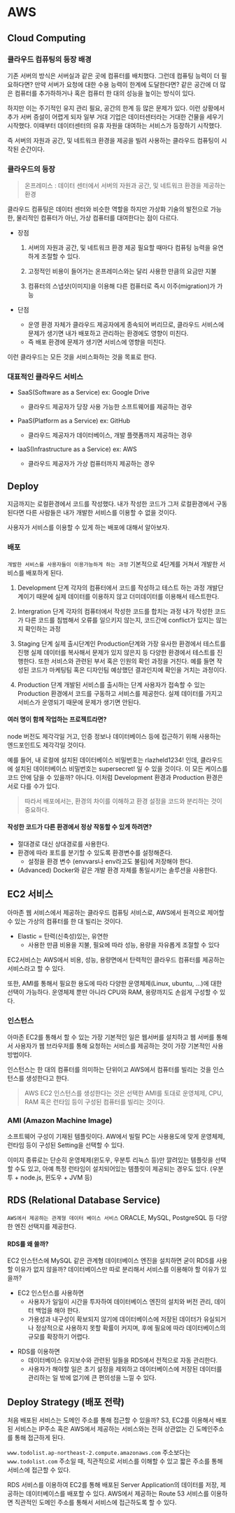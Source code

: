 # AWS

## Cloud Computing

### 클라우드 컴퓨팅의 등장 배경

기존 서버의 방식은 서버실과 같은 곳에 컴퓨터를 배치했다. 그런데 컴퓨팅 능력이 더 필요하다면? 만약 서버가 요청에 대한 수용 능력이 한계에 도달한다면? 같은 공간에 더 많은 컴퓨터를 추가하하거나 혹은 컴퓨터 한 대의 성능을 높이는 방식이 있다.

하지만 이는 주기적인 유지 관리 필요, 공간의 한계 등 많은 문제가 있다. 이런 상황에서 추가 서버 증설이 어렵게 되자 일부 거대 기업은 데이터센터라는 거대한 건물을 세우기 시작했다.
이때부터 데이터센터의 유휴 자원을 대여하는 서비스가 등장하기 시작했다.

즉 서버의 자원과 공간, 및 네트워크 환경을 제공을 빌려 사용하는 클라우드 컴퓨팅이 시작된 순간이다.

### 클라우드의 등장

> 온프레미스 : 데이터 센터에서 서버의 자원과 공간, 및 네트워크 환경을 제공하는 환경

클라우드 컴퓨팅은 데이터 센터와 비슷한 역할을 하지만 가상화 기술의 발전으로 가능한, 물리적인 컴퓨터가 아닌, 가상 컴퓨터를 대여한다는 점이 다르다.

- 장점

  1. 서버의 자원과 공간, 및 네트워크 환경 제공
     필요할 때마다 컴퓨팅 능력을 유연하게 조절할 수 있다.

  2. 고정적인 비용이 들어가는 온프레미스와는 달리 사용한 만큼의 요금만 지불

  3. 컴퓨터의 스냅샷(이미지)을 이용해 다른 컴퓨터로 즉시 이주(migration)가 가능

- 단점
  - 운영 환경 자체가 클라우드 제공자에게 종속되어 버리므로, 클라우드 서비스에 문제가 생기면 내가 배포하고 관리하는 환경에도 영향이 미친다.
  - 즉 배포 환경에 문제가 생기면 서비스에 영향을 미친다.

이런 클라우드는 모든 것을 서비스화하는 것을 목표로 한다.

### 대표적인 클라우드 서비스

- SaaS(Software as a Service) ex: Google Drive

  - 클라우드 제공자가 당장 사용 가능한 소프트웨어를 제공하는 경우

- PaaS(Platform as a Service) ex: GitHub

  - 클라우드 제공자가 데이터베이스, 개발 플랫폼까지 제공하는 경우

- IaaS(Infrastructure as a Service) ex: AWS
  - 클라우드 제공자가 가상 컴퓨터까지 제공하는 경우

## Deploy

지금까지는 로컬환경에서 코드를 작성했다. 내가 작성한 코드가 그저 로컬환경에서 구동된다면 다른 사람들은 내가 개발한 서비스를 이용할 수 없을 것이다.

사용자가 서비스를 이용할 수 있게 하는 배포에 대해서 알아보자.

### 배포

`개발한 서비스를 사용자들이 이용가능하게 하는 과정`
기본적으로 4단계를 거쳐서 개발한 서비스를 배포하게 된다.

1. Development 단계
   각자의 컴퓨터에서 코드를 작성하고 테스트 하는 과정
   개발단계이기 때문에 실제 데이터를 이용하지 않고 더미데이터를 이용해서 테스트한다.

2. Intergration 단계
   각자의 컴퓨터에서 작성한 코드를 합치는 과정
   내가 작성한 코드가 다른 코드를 침범해서 오류를 일으키지 않는지, 코드간에 conflict가 있지는 않는지 확인하는 과정

3. Staging 단계
   실제 출시단계인 Production단계와 가장 유사한 환경에서 테스트를 진행
   실제 데이터를 복사해서 문제가 있지 않은지 등 다양한 환경에서 테스트를 진행한다.
   또한 서비스와 관련된 부서 혹은 인원의 확인 과정을 거친다. 예를 들면 작성된 코드가 마케팅팀 혹은 디자인팀 예상했던 결과인지에 확인을 거치는 과정이다.

4. Production 단계
   개발된 서비스를 출시하는 단계
   사용자가 접속할 수 있는 Production 환경에서 코드를 구동하고 서비스를 제공한다.
   실제 데이터를 가지고 서비스가 운영되기 때문에 문제가 생기면 안된다.

#### 여러 명이 함께 작업하는 프로젝트라면?

node 버전도 제각각일 거고, 인증 정보나 데이터베이스 등에 접근하기 위해 사용하는 엔드포인트도 제각각일 것이다.

예를 들어, 내 로컬에 설치된 데이터베이스 비밀번호는 rlazheld1234! 인데, 클라우드에 설치된 데이터베이스 비밀번호는 supersecret! 일 수 있을 것이다.
이 모든 케이스를 코드 안에 담을 수 있을까? 아니다. 이처럼 Development 환경과 Production 환경은 서로 다를 수가 있다.

> 따라서 배포에서는, 환경의 차이를 이해하고 환경 설정을 코드와 분리하는 것이 중요하다.

#### 작성한 코드가 다른 환경에서 정상 작동할 수 있게 하려면?

- 절대경로 대신 상대경로를 사용한다.
- 환경에 따라 포트를 분기할 수 있도록 환경변수를 설정해준다.
  - 설정을 환경 변수 (envvars나 env라고도 불림)에 저장해야 한다.
- (Advanced) Docker와 같은 개발 환경 자체를 통일시키는 솔루션을 사용한다.

## EC2 서비스

아마존 웹 서비스에서 제공하는 클라우드 컴퓨팅 서비스로, AWS에서 원격으로 제어할 수 있는 가상의 컴퓨터를 한 대 빌리는 것이다.

- Elastic = 탄력(신축성)있는, 유연한
  - 사용한 만큼 비용을 지불, 필요에 따라 성능, 용량을 자유롭게 조절할 수 있다

EC2서비스는 AWS에서 비용, 성능, 용량면에서 탄력적인 클라우드 컴퓨터를 제공하는 서비스라고 할 수 있다.

또한, AMI를 통해서 필요한 용도에 따라 다양한 운영체제(Linux, ubuntu, ...)에 대한 선택이 가능하다. 운영체제 뿐만 아니라 CPU와 RAM, 용량까지도 손쉽게 구성할 수 있다.

### 인스턴스

아마존 EC2를 통해서 할 수 있는 가장 기본적인 일은 웹서버를 설치하고 웹 서버를 통해서 사용자가 웹 브라우저를 통해 요청하는 서비스를 제공하는 것이 가장 기본적인 사용방법이다.

인스턴스는 한 대의 컴퓨터를 의미하는 단위이고 AWS에서 컴퓨터를 빌리는 것을 인스턴스를 생성한다고 한다.

> AWS EC2 인스턴스를 생성한다는 것은 선택한 AMI를 토대로 운영체제, CPU, RAM 혹은 런타임 등이 구성된 컴퓨터를 빌리는 것이다.

### AMI (Amazon Machine Image)

소프트웨어 구성이 기재된 템플릿이다.
AW에서 빌릴 PC는 사용용도에 맞게 운영체제, 런타임 등이 구성된 Setting을 선택할 수 있다.

이미지 종류로는 단순히 운영체제(윈도우, 우분투 리눅스 등)만 깔려있는 템플릿을 선택할 수도 있고, 아예 특정 런타임이 설치되어있는 템플릿이 제공되는 경우도 있다. (우분투 + node.js, 윈도우 + JVM 등)

## RDS (Relational Database Service)

`AWS에서 제공하는 관계형 데이터 베이스 서비스`
ORACLE, MySQL, PostgreSQL 등 다양한 엔진 선택지를 제공한다.

#### RDS를 왜 쓸까?

EC2 인스턴스에 MySQL 같은 관계형 데이터베이스 엔진을 설치하면 굳이 RDS를 사용할 이유가 없지 않을까? 데이터베이스만 따로 분리해서 서비스를 이용해야 할 이유가 있을까?

- EC2 인스턴스를 사용하면
  - 사용자가 일일이 시간을 투자하여 데이터베이스 엔진의 설치와 버전 관리, 데이터 백업을 해야 한다.
  - 가용성과 내구성이 확보되지 않기에 데이터베이스에 저장된 데이터가 유실되거나 정상적으로 사용하지 못할 확률이 커지며, 후에 필요에 따라 데이터베이스의 규모를 확장하기 어렵다.

* RDS를 이용하면
  - 데이터베이스 유지보수와 관련된 일들을 RDS에서 전적으로 자동 관리한다.
  - 사용자가 해야할 일은 초기 설정을 제외하고 데이터베이스에 저장된 데이터를 관리하는 일 밖에 없기에 큰 편의성을 느낄 수 있다.

## Deploy Strategy (배포 전략)

처음 배포된 서비스는 도메인 주소를 통해 접근할 수 있을까?
S3, EC2를 이용해서 배포된 서비스는 IP주소 혹은 AWS에서 제공하는 서비스와는 전혀 상관없는 긴 도메인주소를 통해 접근하게 된다.

`www.todolist.ap-northeast-2.compute.amazonaws.com` 주소보다는 `www.todolist.com` 주소일 때, 직관적으로 서비스를 이해할 수 있고 짧은 주소를 통해 서비스에 접근할 수 있다.

RDS 서비스를 이용하여 EC2를 통해 배포된 Server Application의 데이터를 저장, 제공하는 데이터베이스를 배포할 수 있다. AWS에서 제공하는 Route 53 서비스를 이용하면
직관적인 도메인 주소를 통해서 서비스에 접근하도록 할 수 있다.
